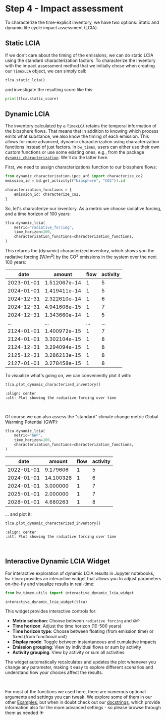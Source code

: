 # Step 4 - Impact assessment
To characterize the time-explicit inventory, we have two options: Static and dynamic life cycle impact assessment (LCIA).

## Static LCIA
If we don't care about the timing of the emissions, we can do static LCIA using the standard characterization factors. To characterize the inventory with the impact assessment method that we initially chose when creating our `TimexLCA` object, we can simply call:

```python
tlca.static_lcia()
```

and investigate the resulting score like this:

```python
print(tlca.static_score)
```

## Dynamic LCIA
The inventory calculated by a `TimexLCA` retains the temporal information of the biosphere flows. That means that in addition to knowing which process emits what substance, we also know the timing of each emission. This allows for more advanced, dynamic characterization using characterization functions instead of just factors. In `bw_timex`, users can either use their own custom functions or use some existing ones, e.g., from the package [`dynamic_characterization`](https://dynamic-characterization.readthedocs.io/en/latest/). We'll do the latter here.

First, we need to assign characterizations function to our biosphere flows:

```python
from dynamic_characterization.ipcc_ar6 import characterize_co2
emission_id = bd.get_activity(("biosphere", "CO2")).id

characterization_functions = {
    emission_id: characterize_co2,
}
```

So, let's characterize our inventory. As a metric we choose radiative forcing, and a time horizon of 100 years:

```python
tlca.dynamic_lcia(
    metric="radiative_forcing",
    time_horizon=100,
    characterization_functions=characterization_functions,
)
```

This returns the (dynamic) characterized inventory, which shows you the radiative forcing [W/m<sup>2</sup>] by the CO<sup>2</sup> emissions in the system over the next 100 years:

| date       | amount         | flow | activity |
|------------|----------------|------|----------|
| 2023-01-01 | 1.512067e-14   | 1    | 5        |
| 2024-01-01 | 1.419411e-14   | 1    | 5        |
| 2024-12-31 | 2.322610e-14   | 1    | 6        |
| 2024-12-31 | 4.941608e-15   | 1    | 7        |
| 2024-12-31 | 1.343660e-14   | 1    | 5        |
| ...        | ...            | ...  | ...      |
| 2124-01-01 | 1.400972e-15   | 1    | 7        |
| 2124-01-01 | 3.302104e-15   | 1    | 8        |
| 2124-12-31 | 3.294094e-15   | 1    | 8        |
| 2125-12-31 | 3.286213e-15   | 1    | 8        |
| 2127-01-01 | 3.278458e-15   | 1    | 8        |

To visualize what's going on, we can conveniently plot it with:
```python
tlca.plot_dynamic_characterized_inventory()
```
```{image} ../data/dynamic_characterized_inventory_radiative_forcing.svg
:align: center
:alt: Plot showing the radiative forcing over time
```
<br />

Of course we can also assess the "standard" climate change metric Global Warming Potential (GWP):
```python
tlca.dynamic_lcia(
    metric="GWP",
    time_horizon=100,
    characterization_functions=characterization_functions,
)
```

| date       | amount    | flow | activity |
|------------|-----------|------|----------|
| 2022-01-01 | 9.179606  | 1    | 5        |
| 2024-01-01 | 14.100328 | 1    | 6        |
| 2024-01-01 | 3.000000  | 1    | 7        |
| 2025-01-01 | 2.000000  | 1    | 7        |
| 2028-01-01 | 4.680263  | 1    | 8        |

... and plot it:
```python
tlca.plot_dynamic_characterized_inventory()
```
```{image} ../data/dynamic_characterized_inventory_gwp.svg
:align: center
:alt: Plot showing the radiative forcing over time
```
<br />

## Interactive Dynamic LCIA Widget

For interactive exploration of dynamic LCIA results in Jupyter notebooks, `bw_timex` provides an interactive widget that allows you to adjust parameters on-the-fly and visualize results in real-time:

```python
from bw_timex.utils import interactive_dynamic_lcia_widget

interactive_dynamic_lcia_widget(tlca)
```

This widget provides interactive controls for:
- **Metric selection**: Choose between `radiative_forcing` and `GWP`
- **Time horizon**: Adjust the time horizon (10-500 years)
- **Time horizon type**: Choose between floating (from emission time) or fixed (from functional unit)
- **Display mode**: Toggle between instantaneous and cumulative impacts
- **Emission grouping**: View by individual flows or sum by activity
- **Activity grouping**: View by activity or sum all activities

The widget automatically recalculates and updates the plot whenever you change any parameter, making it easy to explore different scenarios and understand how your choices affect the results.

<br />

For most of the functions we used here, there are numerous optional arguments and settings you can tweak. We explore some of them in our other [Examples](../examples/index.md), but when in doubt check out our [docstrings](../api/index), which provide information also for the more advanced settings - so please browse through them as needed ☀️
